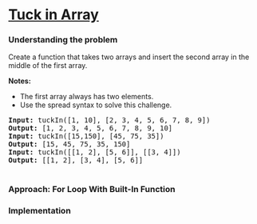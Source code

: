 # [Tuck in Array](https://edabit.com/challenge/7ysTEDruHz2prcJQ9)

### Understanding the problem

Create a function that takes two arrays and insert the second array in the middle of the first array.

<b>Notes:</b>
- The first array always has two elements.
- Use the spread syntax to solve this challenge.

<pre>
<b>Input:</b> tuckIn([1, 10], [2, 3, 4, 5, 6, 7, 8, 9])
<b>Output:</b> [1, 2, 3, 4, 5, 6, 7, 8, 9, 10] 
<b>Input:</b> tuckIn([15,150], [45, 75, 35])
<b>Output:</b> [15, 45, 75, 35, 150]
<b>Input:</b> tuckIn([[1, 2], [5, 6]], [[3, 4]])
<b>Output:</b> [[1, 2], [3, 4], [5, 6]]
</pre>

#
### Approach: For Loop With Built-In Function

### Implementation
```js


```
